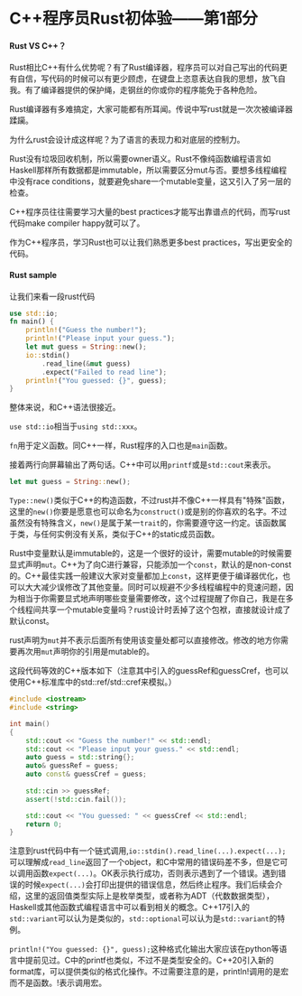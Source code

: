 # C++程序员Rust初体验——第1部分

#### Rust VS C++？

Rust相比C++有什么优势呢？有了Rust编译器，程序员可以对自己写出的代码更有自信，写代码的时候可以有更少顾虑，在键盘上恣意表达自我的思想，放飞自我。有了编译器提供的保护绳，走钢丝的你或你的程序能免于各种危险。

Rust编译器有多难搞定，大家可能都有所耳闻。传说中写rust就是一次次被编译器蹂躏。

为什么rust会设计成这样呢？为了语言的表现力和对底层的控制力。

Rust没有垃圾回收机制，所以需要owner语义。Rust不像纯函数编程语言如Haskell那样所有数据都是immutable，所以需要区分mut与否。要想多线程编程中没有race conditions，就要避免share一个mutable变量，这又引入了另一层的检查。

C++程序员往往需要学习大量的best practices才能写出靠谱点的代码，而写rust代码make compiler happy就可以了。

作为C++程序员，学习Rust也可以让我们熟悉更多best practices，写出更安全的代码。

#### Rust sample

让我们来看一段rust代码

```rust
use std::io;
fn main() {
    println!("Guess the number!");
    println!("Please input your guess.");
    let mut guess = String::new();
    io::stdin()
        .read_line(&mut guess)
        .expect("Failed to read line");
    println!("You guessed: {}", guess);
}
```

整体来说，和C++语法很接近。

`use std::io`相当于`using std::xxx`。

`fn`用于定义函数。同C++一样，Rust程序的入口也是`main`函数。

接着两行向屏幕输出了两句话。C++中可以用`printf`或是`std::cout`来表示。

```rust
let mut guess = String::new();
```

`Type::new()`类似于C++的构造函数，不过rust并不像C++一样具有"特殊"函数，这里的`new()`你要是愿意也可以命名为`construct()`或是别的你喜欢的名字。不过虽然没有特殊含义，`new()`是属于某一`trait`的，你需要遵守这一约定。该函数属于类，与任何实例没有关系，类似于C++的static成员函数。

Rust中变量默认是immutable的，这是一个很好的设计，需要mutable的时候需要显式声明`mut`。C++为了向C进行兼容，只能添加一个`const`，默认的是non-const的。C++最佳实践一般建议大家对变量都加上`const`，这样更便于编译器优化，也可以大大减少误修改了其他变量。同时可以规避不少多线程编程中的竞速问题，因为相当于你需要显式地声明哪些变量需要修改，这个过程提醒了你自己，我是在多个线程间共享一个mutable变量吗？rust设计时丢掉了这个包袱，直接就设计成了默认const。

rust声明为`mut`并不表示后面所有使用该变量处都可以直接修改。修改的地方你需要再次用`mut`声明你的引用是mutable的。

这段代码等效的C++版本如下（注意其中引入的guessRef和guessCref，也可以使用C++标准库中的std::ref/std::cref来模拟。）

```c++
#include <iostream>
#include <string>

int main()
{
    std::cout << "Guess the number!" << std::endl;
    std::cout << "Please input your guess." << std::endl;
    auto guess = std::string{};
    auto& guessRef = guess;
    auto const& guessCref = guess;
    
    std::cin >> guessRef;
    assert(!std::cin.fail());

    std::cout << "You guessed: " << guessCref << std::endl;
    return 0;
}
```



注意到rust代码中有一个链式调用,`io::stdin().read_line(...).expect(...);`可以理解成`read_line`返回了一个object，和C中常用的错误码差不多，但是它可以调用函数`expect(...)`。OK表示执行成功，否则表示遇到了一个错误。遇到错误的时候`expect(...)`会打印出提供的错误信息，然后终止程序。我们后续会介绍，这里的返回值类型实际上是枚举类型，或者称为ADT（代数数据类型），Haskell或其他函数式编程语言中可以看到相关的概念。C++17引入的`std::variant`可以认为是类似的，`std::optional`可以认为是`std::variant`的特例。

 `println!("You guessed: {}", guess);`这种格式化输出大家应该在python等语言中提前见过。C中的printf也类似，不过不是类型安全的。C++20引入新的format库，可以提供类似的格式化操作。不过需要注意的是，println!调用的是宏而不是函数。!表示调用宏。